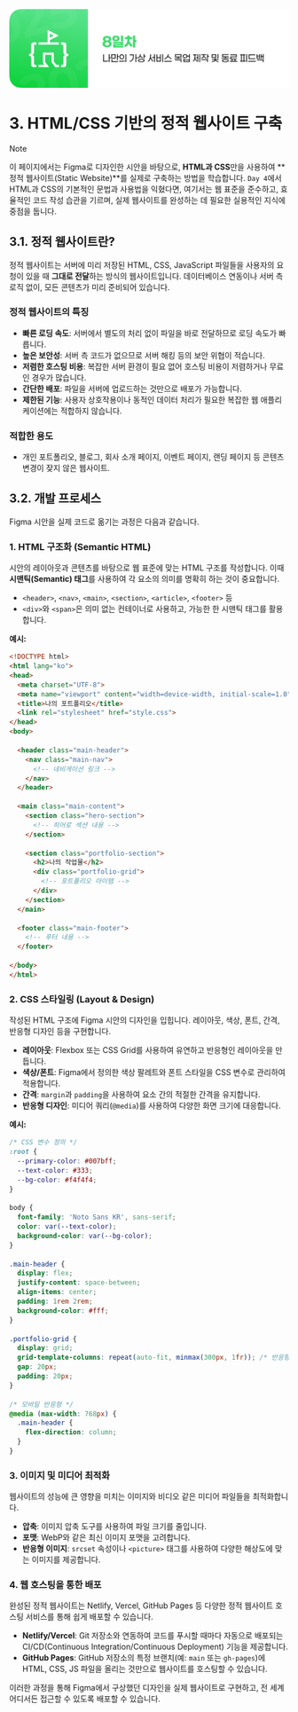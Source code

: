 <img src="./header.png" />

# 3. HTML/CSS 기반의 정적 웹사이트 구축

> [!NOTE]
> 이 페이지에서는 Figma로 디자인한 시안을 바탕으로, **HTML과 CSS**만을 사용하여 **정적 웹사이트(Static Website)**를 실제로 구축하는 방법을 학습합니다. `Day 4`에서 HTML과 CSS의 기본적인 문법과 사용법을 익혔다면, 여기서는 웹 표준을 준수하고, 효율적인 코드 작성 습관을 기르며, 실제 웹사이트를 완성하는 데 필요한 실용적인 지식에 중점을 둡니다.

## 3.1. 정적 웹사이트란?

정적 웹사이트는 서버에 미리 저장된 HTML, CSS, JavaScript 파일들을 사용자의 요청이 있을 때 **그대로 전달**하는 방식의 웹사이트입니다. 데이터베이스 연동이나 서버 측 로직 없이, 모든 콘텐츠가 미리 준비되어 있습니다.

### 정적 웹사이트의 특징

-   **빠른 로딩 속도**: 서버에서 별도의 처리 없이 파일을 바로 전달하므로 로딩 속도가 빠릅니다.
-   **높은 보안성**: 서버 측 코드가 없으므로 서버 해킹 등의 보안 위협이 적습니다.
-   **저렴한 호스팅 비용**: 복잡한 서버 환경이 필요 없어 호스팅 비용이 저렴하거나 무료인 경우가 많습니다.
-   **간단한 배포**: 파일을 서버에 업로드하는 것만으로 배포가 가능합니다.
-   **제한된 기능**: 사용자 상호작용이나 동적인 데이터 처리가 필요한 복잡한 웹 애플리케이션에는 적합하지 않습니다.

### 적합한 용도

-   개인 포트폴리오, 블로그, 회사 소개 페이지, 이벤트 페이지, 랜딩 페이지 등 콘텐츠 변경이 잦지 않은 웹사이트.

## 3.2. 개발 프로세스

Figma 시안을 실제 코드로 옮기는 과정은 다음과 같습니다.

### 1. HTML 구조화 (Semantic HTML)

시안의 레이아웃과 콘텐츠를 바탕으로 웹 표준에 맞는 HTML 구조를 작성합니다. 이때 **시맨틱(Semantic) 태그**를 사용하여 각 요소의 의미를 명확히 하는 것이 중요합니다.

-   `<header>`, `<nav>`, `<main>`, `<section>`, `<article>`, `<footer>` 등
-   `<div>`와 `<span>`은 의미 없는 컨테이너로 사용하고, 가능한 한 시맨틱 태그를 활용합니다.

**예시:**

```html
<!DOCTYPE html>
<html lang="ko">
<head>
  <meta charset="UTF-8">
  <meta name="viewport" content="width=device-width, initial-scale=1.0">
  <title>나의 포트폴리오</title>
  <link rel="stylesheet" href="style.css">
</head>
<body>

  <header class="main-header">
    <nav class="main-nav">
      <!-- 네비게이션 링크 -->
    </nav>
  </header>

  <main class="main-content">
    <section class="hero-section">
      <!-- 히어로 섹션 내용 -->
    </section>

    <section class="portfolio-section">
      <h2>나의 작업물</h2>
      <div class="portfolio-grid">
        <!-- 포트폴리오 아이템 -->
      </div>
    </section>
  </main>

  <footer class="main-footer">
    <!-- 푸터 내용 -->
  </footer>

</body>
</html>
```

### 2. CSS 스타일링 (Layout & Design)

작성된 HTML 구조에 Figma 시안의 디자인을 입힙니다. 레이아웃, 색상, 폰트, 간격, 반응형 디자인 등을 구현합니다.

-   **레이아웃**: Flexbox 또는 CSS Grid를 사용하여 유연하고 반응형인 레이아웃을 만듭니다.
-   **색상/폰트**: Figma에서 정의한 색상 팔레트와 폰트 스타일을 CSS 변수로 관리하여 적용합니다.
-   **간격**: `margin`과 `padding`을 사용하여 요소 간의 적절한 간격을 유지합니다.
-   **반응형 디자인**: 미디어 쿼리(`@media`)를 사용하여 다양한 화면 크기에 대응합니다.

**예시:**

```css
/* CSS 변수 정의 */
:root {
  --primary-color: #007bff;
  --text-color: #333;
  --bg-color: #f4f4f4;
}

body {
  font-family: 'Noto Sans KR', sans-serif;
  color: var(--text-color);
  background-color: var(--bg-color);
}

.main-header {
  display: flex;
  justify-content: space-between;
  align-items: center;
  padding: 1rem 2rem;
  background-color: #fff;
}

.portfolio-grid {
  display: grid;
  grid-template-columns: repeat(auto-fit, minmax(300px, 1fr)); /* 반응형 그리드 */
  gap: 20px;
  padding: 20px;
}

/* 모바일 반응형 */
@media (max-width: 768px) {
  .main-header {
    flex-direction: column;
  }
}
```

### 3. 이미지 및 미디어 최적화

웹사이트의 성능에 큰 영향을 미치는 이미지와 비디오 같은 미디어 파일들을 최적화합니다.

-   **압축**: 이미지 압축 도구를 사용하여 파일 크기를 줄입니다.
-   **포맷**: WebP와 같은 최신 이미지 포맷을 고려합니다.
-   **반응형 이미지**: `srcset` 속성이나 `<picture>` 태그를 사용하여 다양한 해상도에 맞는 이미지를 제공합니다.

### 4. 웹 호스팅을 통한 배포

완성된 정적 웹사이트는 Netlify, Vercel, GitHub Pages 등 다양한 정적 웹사이트 호스팅 서비스를 통해 쉽게 배포할 수 있습니다.

-   **Netlify/Vercel**: Git 저장소와 연동하여 코드를 푸시할 때마다 자동으로 배포되는 CI/CD(Continuous Integration/Continuous Deployment) 기능을 제공합니다.
-   **GitHub Pages**: GitHub 저장소의 특정 브랜치(예: `main` 또는 `gh-pages`)에 HTML, CSS, JS 파일을 올리는 것만으로 웹사이트를 호스팅할 수 있습니다.

이러한 과정을 통해 Figma에서 구상했던 디자인을 실제 웹사이트로 구현하고, 전 세계 어디서든 접근할 수 있도록 배포할 수 있습니다.